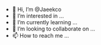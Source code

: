 - 👋 Hi, I’m @Jaeekco
- 👀 I’m interested in ...
- 🌱 I’m currently learning ...
- 💞️ I’m looking to collaborate on ...
- 📫 How to reach me ...

<!---
Jaeekco/Jaeekco is a ✨ special ✨ repository because its `README.md` (this file) appears on your GitHub profile.
You can click the Preview link to take a look at your changes.
--->
